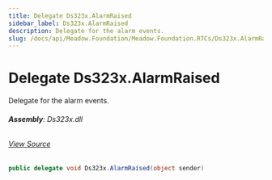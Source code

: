 ```yaml
---
title: Delegate Ds323x.AlarmRaised
sidebar_label: Ds323x.AlarmRaised
description: Delegate for the alarm events.
slug: /docs/api/Meadow.Foundation/Meadow.Foundation.RTCs/Ds323x.AlarmRaised
---
```

# Delegate Ds323x.AlarmRaised
Delegate for the alarm events.

###### **Assembly**: Ds323x.dll
###### [View Source](https://github.com/WildernessLabs/Meadow.Foundation.git/blob/develop/Source/Meadow.Foundation.Peripherals/RTCs.Ds323x/Driver/Ds323x.cs#L89)
```csharp title="Declaration"
public delegate void Ds323x.AlarmRaised(object sender)
```
